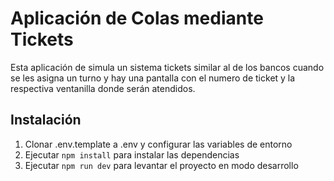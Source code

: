 # Aplicación de Colas mediante Tickets

Esta aplicación de simula un sistema tickets similar al de los bancos cuando se les asigna un turno y hay una pantalla con el numero de ticket y la respectiva ventanilla donde serán atendidos.

## Instalación

1. Clonar .env.template a .env y configurar las variables de entorno
2. Ejecutar `npm install` para instalar las dependencias
3. Ejecutar `npm run dev` para levantar el proyecto en modo desarrollo
